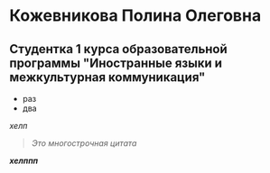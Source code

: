 # Кожевникова Полина Олеговна
## Студентка 1 курса образовательной программы "Иностранные языки и межкультурная коммуникация"

* раз
* два

<em> хелп
 > Это многострочная цитата 

<strong> хелппп
